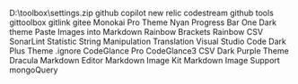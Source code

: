 D:\toolbox\settings.zip
github copilot
new relic codestream
github tools
gittoolbox
gitlink
gitee
Monokai Pro Theme
Nyan Progress Bar
One Dark theme
Paste Images into Markdown
Rainbow Brackets
Rainbow CSV
SonarLint
Statistic
String Manipulation
Translation
Visual Studio Code Dark Plus Theme
.ignore
CodeGlance Pro
CodeGlance3
CSV
Dark Purple Theme
Dracula
Markdown Editor
Markdown Image Kit
Markdown Image Support
mongoQuery
